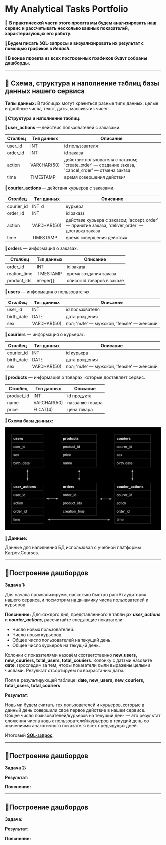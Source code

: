 # My Analytical Tasks Portfolio
📌 **В практической части этого проекта мы будем анализировать наш сервис и рассчитывать несколько важных показателей, характеризующих его работу.** 

📌**Будем писать SQL-запросы и визуализировать их результат с помощью графиков в _Redash_.**

📌**В конце проекта из всех построенных графиков будут собраны дашборды.**

------------

 ## 🔵 Схема, структура и наполнение таблиц базы данных нашего сервиса
**Типы данных:** В таблицах могут храниться разные типы данных: целые и дробные числа, текст, даты, массивы из чисел. 

**🔷Структура и наполнение таблиц:** 

**🔸user_actions** — действия пользователей с заказами.

| Столбец  | Тип данных  | Описание                                                                                          |
|----------|-------------|---------------------------------------------------------------------------------------------------|
| user_id  | INT         | id пользователя                                                                                   |
| order_id | INT         | id заказа                                                                                         |
| action   | VARCHAR(50) | действие пользователя с заказом; 'create_order' — создание заказа, 'cancel_order' — отмена заказа |
| time     | TIMESTAMP   | время совершения действия                                                                         |



**🔸courier_actions** — действия курьеров с заказами.

| Столбец    | 	Тип данных | 	Описание                                                                                        |
|------------|-------------|--------------------------------------------------------------------------------------------------|
| courier_id | 	INT	id     | курьера                                                                                          |
| order_id   | INT	        | id заказа                                                                                        |
| action     | VARCHAR(50) | 	действие курьера с заказом; 'accept_order' — принятие заказа, 'deliver_order' — доставка заказа |
| time	      | TIMESTAMP   | 	время совершения действия                                                                       |

**🔸orders** — информация о заказах.

| Столбец	      | Тип данных | 	Описание                  |
|---------------|------------|----------------------------|
| order_id	     | INT	       | id заказа                  | 
| reation_time	 | TIMESTAMP	 | время создания заказа      |
| product_ids	  | integer[]	 | список id товаров в заказе |

**🔸users** — информация о пользователях.

| Столбец	     | Тип данных   | 	Описание                                 |
|--------------|--------------|-------------------------------------------|
| user_id 	    | INT 	        | id пользователя                           |
| birth_date 	 | DATE	        | дата рождения                             |
| sex 	        | VARCHAR(50)	 | пол; 'male' — мужской, 'female' — женский |

**🔸couriers** — информация о курьерах.

| Столбец	   | Тип данных	  | Описание                                   |
|------------|--------------|--------------------------------------------|
| courier_id | 	INT         | 	id курьера                                |
| birth_date | 	DATE        | 	дата рождения                             |
| sex        | 	VARCHAR(50) | 	пол; 'male' — мужской, 'female' — женский |

**🔸products** — информация о товарах, которые доставляет сервис.

| Столбец	   | Тип данных    | 	Описание       |
|------------|---------------|-----------------|
| product_id | 	INT          | 	id продукта    |
| name       | 	VARCHAR(50)	 | название товара |
| price      | 	FLOAT(4)     | 	цена товара    |

**🔷Схема базы данных:** 

![img.png](img.png)

**🔷Данные:**

Данные для наполнения БД использовал с учебной платформы Karpov.Courses.

------------

## 🔵Построение дашбордов

**Задача 1:** 

Для начала проанализируем, насколько быстро растёт аудитория нашего сервиса, и посмотрим на динамику числа пользователей и курьеров.

**Пояснение:** Для каждого дня, представленного в таблицах _**user_actions**_ и _**courier_actions**_, рассчитайте следующие показатели:

* Число новых пользователей.
* Число новых курьеров.
* Общее число пользователей на текущий день.
* Общее число курьеров на текущий день.

Колонки с показателями назовём соответственно **new_users, new_couriers, total_users, total_couriers**. Колонку с датами назовите **date**. Проследим за тем, чтобы показатели были выражены целыми числами. Результат отсортируем по возрастанию даты.

Поля в результирующей таблице: **date, new_users, new_couriers, total_users, total_couriers**

**Результат:** 

Новыми будем считать тех пользователей и курьеров, которые в данный день совершили своё первое действие в нашем сервисе. Общее число пользователей/курьеров на текущий день — это результат сложения числа новых пользователей/курьеров в текущий день со значениями аналогичного показателя всех предыдущих дней.

Итоговый [**SQL-запрос**](https://github.com/kioybash/analytical_tasks/blob/main/SQL_queries/Task_1.sql "**SQL-запрос**").



------------

## 🔵Построение дашбордов

**Задача 2:** 

**Результат:** 

**Пояснение:** 

------------

## 🔵Построение дашбордов

**Задача:** 

**Результат:** 

**Пояснение:** 
